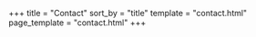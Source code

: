 +++
title = "Contact"
sort_by = "title"
template = "contact.html"
page_template = "contact.html"
+++
